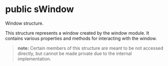 # <a name='sWindow' /> public sWindow

Window structure. 



This structure represents a window created by the window module. It contains various properties and methods for interacting with the window.

> **note:** Certain members of this structure are meant to be not accessed directly, but cannot be made private due to the internal implementation. 





